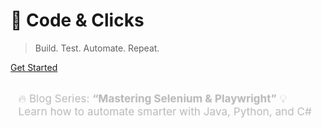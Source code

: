 <!-- _coverpage.md -->



# 🚀 Code & Clicks  
> Build. Test. Automate. Repeat.

[Get Started](README.md)

<!-- Animated Ad Section -->
<div style="margin-top: 30px; font-size: 18px; animation: pulse 2s infinite;">
  🔥 Blog Series: <strong>“Mastering Selenium & Playwright”</strong>  
  💡 Learn how to automate smarter with Java, Python, and C#  
</div>

<style>
@keyframes pulse {
  0% { opacity: 0.3; transform: scale(0.95); }
  50% { opacity: 1; transform: scale(1.05); }
  100% { opacity: 0.3; transform: scale(0.95); }
}
</style>